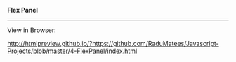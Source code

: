 **Flex Panel**

---

View in Browser:

http://htmlpreview.github.io/?https://github.com/RaduMatees/Javascript-Projects/blob/master/4-FlexPanel/index.html
